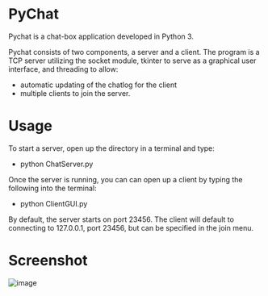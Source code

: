 # PyChat

Pychat is a chat-box application developed in Python 3.

Pychat consists of two components, a server and a client. 
The program is a TCP server utilizing the socket module, tkinter to serve as a graphical user interface, and threading to allow:
* automatic updating of the chatlog for the client
* multiple clients to join the server.

# Usage

To start a server, open up the directory in a terminal and type:

* python ChatServer.py

Once the server is running, you can can open up a client by typing the following into the terminal:

* python ClientGUI.py

By default, the server starts on port 23456. The client will default to connecting to 127.0.0.1, port 23456, but can be specified in the join menu. 

# Screenshot
![image](https://user-images.githubusercontent.com/78966342/163656163-72ff0e35-1868-448c-8236-5d057d35c647.png)
